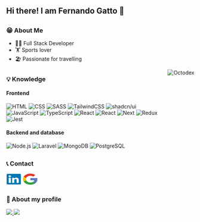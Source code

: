 ## Hi there! I am Fernando Gatto 👋

##

### 😁 About Me 

<div>
  <ul>
    <li>👩‍💻 Full Stack Developer </li>
    <li>🏋️ Sports lover</li>
    <li>🏖️ Passionate for travelling</li>
  </ul>  
</div>

<img align="right" alt="Octodex" src="https://octodex.github.com/images/baracktocat.jpg" height="150">

##

### 💡 Knowledge

#### Frontend

![HTML](https://img.shields.io/badge/-HTML-333333?style=flat&logo=HTML5)
![CSS](https://img.shields.io/badge/-CSS-333333?style=flat&logo=CSS3&logoColor=1572B6)
![SASS](https://img.shields.io/badge/-SASS-333333?style=flat&logo=sass)
![TailwindCSS](https://shields.io/badge/-TailwindCSS-333333?style=flat&logo=tailwindcss)
![shadcn/ui](https://shields.io/badge/-shadcn/ui-333333?style=flat&logo=shadcnui)
![JavaScript](https://img.shields.io/badge/-JavaScript-333333?style=flat&logo=javascript)
![TypeScript](https://img.shields.io/badge/-TypeScript-333333?style=flat&logo=typescript&logoColor=2D79C7)
![React](https://img.shields.io/badge/-React-333333?style=flat&logo=react)
![React](https://img.shields.io/badge/-React%20Native-333333?style=flat&logo=react)
![Next](https://img.shields.io/badge/-Next-333333?style=flat&logo=next.js)
![Redux](https://img.shields.io/badge/-Redux-333333?style=flat&logo=redux)
![Jest](https://img.shields.io/badge/-Jest-333333?style=flat&logo=jest&logoColor=E535AB)
  
#### Backend and database

![Node.js](https://img.shields.io/badge/-Node.js-333333?style=flat&logo=node.js)
![Laravel](https://img.shields.io/badge/-Laravel-333333?style=flat&logo=laravel)
![MongoDB](https://img.shields.io/badge/-MongoDB-333333?style=flat&logo=mongodb)
![PostgreSQL](https://img.shields.io/badge/-PostgreSQL-333333?style=flat&logo=postgresql)

##
  
###  📞 Contact
<div>
  <a href="https://www.linkedin.com/in/fernandogatto17/" target="_blank"><img align="center" alt="Fernando-Linkedin" height="30" width="40" src="https://github.com/devicons/devicon/blob/master/icons/linkedin/linkedin-original.svg"></a>
  <a href = "mailto: fernandogatto17@gmail.com" target="_blank"><img align="center" alt="Fernando-Git" height="30" width="40" src="https://github.com/devicons/devicon/blob/master/icons/google/google-original.svg"></a>
</div>

##

### 🚀 About my profile

<div>
  <a href="https://github.com/fernandogatto">
  <img height="180em" src="https://github-readme-stats.vercel.app/api?username=fernandogatto&show_icons=true&theme=omni&include_all_commits=true&count_private=true"/>
  <img height="180em" src="https://github-readme-stats.vercel.app/api/top-langs/?username=fernandogatto&layout=compact&langs_count=7&theme=omni"/>
</div>
